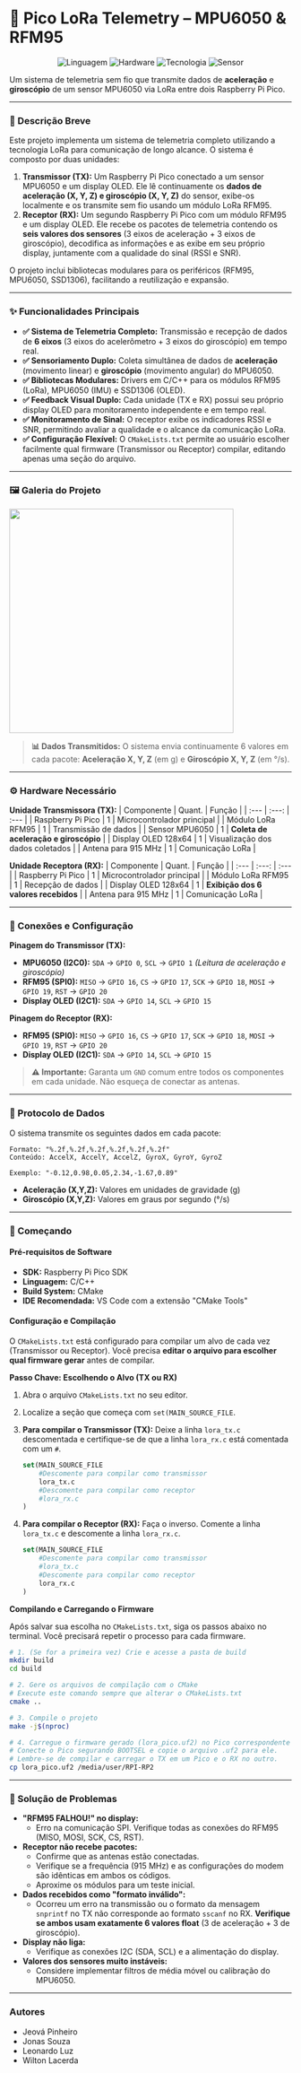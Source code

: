# 🚀 Pico LoRa Telemetry – MPU6050 & RFM95

<div align="center">

![Linguagem](https://img.shields.io/badge/Linguagem-C%2FC%2B%2B-blue?style=for-the-badge)
![Hardware](https://img.shields.io/badge/Hardware-Raspberry%20Pi%20Pico-E01244?style=for-the-badge)
![Tecnologia](https://img.shields.io/badge/Tecnologia-LoRa-E43A47?style=for-the-badge)
![Sensor](https://img.shields.io/badge/Sensor-MPU6050-555555?style=for-the-badge)

</div>

Um sistema de telemetria sem fio que transmite dados de **aceleração** e **giroscópio** de um sensor MPU6050 via LoRa entre dois Raspberry Pi Pico.

---

### 📝 Descrição Breve

Este projeto implementa um sistema de telemetria completo utilizando a tecnologia LoRa para comunicação de longo alcance. O sistema é composto por duas unidades:

1.  **Transmissor (TX):** Um Raspberry Pi Pico conectado a um sensor MPU6050 e um display OLED. Ele lê continuamente os **dados de aceleração (X, Y, Z) e giroscópio (X, Y, Z)** do sensor, exibe-os localmente e os transmite sem fio usando um módulo LoRa RFM95.
2.  **Receptor (RX):** Um segundo Raspberry Pi Pico com um módulo RFM95 e um display OLED. Ele recebe os pacotes de telemetria contendo os **seis valores dos sensores** (3 eixos de aceleração + 3 eixos de giroscópio), decodifica as informações e as exibe em seu próprio display, juntamente com a qualidade do sinal (RSSI e SNR).

O projeto inclui bibliotecas modulares para os periféricos (RFM95, MPU6050, SSD1306), facilitando a reutilização e expansão.

---

### ✨ Funcionalidades Principais

-   **✅ Sistema de Telemetria Completo:** Transmissão e recepção de dados de **6 eixos** (3 eixos do acelerômetro + 3 eixos do giroscópio) em tempo real.
-   **✅ Sensoriamento Duplo:** Coleta simultânea de dados de **aceleração** (movimento linear) e **giroscópio** (movimento angular) do MPU6050.
-   **✅ Bibliotecas Modulares:** Drivers em C/C++ para os módulos RFM95 (LoRa), MPU6050 (IMU) e SSD1306 (OLED).
-   **✅ Feedback Visual Duplo:** Cada unidade (TX e RX) possui seu próprio display OLED para monitoramento independente e em tempo real.
-   **✅ Monitoramento de Sinal:** O receptor exibe os indicadores RSSI e SNR, permitindo avaliar a qualidade e o alcance da comunicação LoRa.
-   **✅ Configuração Flexível:** O `CMakeLists.txt` permite ao usuário escolher facilmente qual firmware (Transmissor ou Receptor) compilar, editando apenas uma seção do arquivo.

---

### 🖼 Galeria do Projeto

<img src="https://github.com/user-attachments/assets/81e44948-9525-4127-8402-3b2e69e83951" width="400" />


> **📊 Dados Transmitidos:** O sistema envia continuamente 6 valores em cada pacote: **Aceleração X, Y, Z** (em g) e **Giroscópio X, Y, Z** (em °/s).

---

### ⚙ Hardware Necessário

**Unidade Transmissora (TX):**
| Componente | Quant. | Função |
| :--- | :---: | :--- |
| Raspberry Pi Pico | 1 | Microcontrolador principal |
| Módulo LoRa RFM95 | 1 | Transmissão de dados |
| Sensor MPU6050 | 1 | **Coleta de aceleração e giroscópio** |
| Display OLED 128x64 | 1 | Visualização dos dados coletados |
| Antena para 915 MHz | 1 | Comunicação LoRa |

**Unidade Receptora (RX):**
| Componente | Quant. | Função |
| :--- | :---: | :--- |
| Raspberry Pi Pico | 1 | Microcontrolador principal |
| Módulo LoRa RFM95 | 1 | Recepção de dados |
| Display OLED 128x64 | 1 | **Exibição dos 6 valores recebidos** |
| Antena para 915 MHz | 1 | Comunicação LoRa |

---

### 🔌 Conexões e Configuração

**Pinagem do Transmissor (TX):**
-   **MPU6050 (I2C0):** `SDA` -> `GPIO 0`, `SCL` -> `GPIO 1` *(Leitura de aceleração e giroscópio)*
-   **RFM95 (SPI0):** `MISO` -> `GPIO 16`, `CS` -> `GPIO 17`, `SCK` -> `GPIO 18`, `MOSI` -> `GPIO 19`, `RST` -> `GPIO 20`
-   **Display OLED (I2C1):** `SDA` -> `GPIO 14`, `SCL` -> `GPIO 15`

**Pinagem do Receptor (RX):**
-   **RFM95 (SPI0):** `MISO` -> `GPIO 16`, `CS` -> `GPIO 17`, `SCK` -> `GPIO 18`, `MOSI` -> `GPIO 19`, `RST` -> `GPIO 20`
-   **Display OLED (I2C1):** `SDA` -> `GPIO 14`, `SCL` -> `GPIO 15`

> **⚠ Importante:** Garanta um `GND` comum entre todos os componentes em cada unidade. Não esqueça de conectar as antenas.

---

### 📡 Protocolo de Dados

O sistema transmite os seguintes dados em cada pacote:

```
Formato: "%.2f,%.2f,%.2f,%.2f,%.2f,%.2f"
Conteúdo: AccelX, AccelY, AccelZ, GyroX, GyroY, GyroZ

Exemplo: "-0.12,0.98,0.05,2.34,-1.67,0.89"
```

- **Aceleração (X,Y,Z):** Valores em unidades de gravidade (g)
- **Giroscópio (X,Y,Z):** Valores em graus por segundo (°/s)

---

### 🚀 Começando

#### Pré-requisitos de Software

-   **SDK:** Raspberry Pi Pico SDK
-   **Linguagem:** C/C++
-   **Build System:** CMake
-   **IDE Recomendada:** VS Code com a extensão "CMake Tools"

#### Configuração e Compilação

O `CMakeLists.txt` está configurado para compilar um alvo de cada vez (Transmissor ou Receptor). Você precisa **editar o arquivo para escolher qual firmware gerar** antes de compilar.

**Passo Chave: Escolhendo o Alvo (TX ou RX)**

1.  Abra o arquivo `CMakeLists.txt` no seu editor.
2.  Localize a seção que começa com `set(MAIN_SOURCE_FILE`.
3.  **Para compilar o Transmissor (TX):** Deixe a linha `lora_tx.c` descomentada e certifique-se de que a linha `lora_rx.c` está comentada com um `#`.

    ```cmake
    set(MAIN_SOURCE_FILE
        #Descomente para compilar como transmissor
        lora_tx.c
        #Descomente para compilar como receptor
        #lora_rx.c
    )
    ```

4.  **Para compilar o Receptor (RX):** Faça o inverso. Comente a linha `lora_tx.c` e descomente a linha `lora_rx.c`.

    ```cmake
    set(MAIN_SOURCE_FILE
        #Descomente para compilar como transmissor
        #lora_tx.c
        #Descomente para compilar como receptor
        lora_rx.c
    )
    ```

**Compilando e Carregando o Firmware**

Após salvar sua escolha no `CMakeLists.txt`, siga os passos abaixo no terminal. Você precisará repetir o processo para cada firmware.

```bash
# 1. (Se for a primeira vez) Crie e acesse a pasta de build
mkdir build
cd build

# 2. Gere os arquivos de compilação com o CMake
# Execute este comando sempre que alterar o CMakeLists.txt
cmake ..

# 3. Compile o projeto
make -j$(nproc)

# 4. Carregue o firmware gerado (lora_pico.uf2) no Pico correspondente
# Conecte o Pico segurando BOOTSEL e copie o arquivo .uf2 para ele.
# Lembre-se de compilar e carregar o TX em um Pico e o RX no outro.
cp lora_pico.uf2 /media/user/RPI-RP2
```

---

### 🐛 Solução de Problemas

-   **"RFM95 FALHOU!" no display:**
    -   Erro na comunicação SPI. Verifique todas as conexões do RFM95 (MISO, MOSI, SCK, CS, RST).
-   **Receptor não recebe pacotes:**
    -   Confirme que as antenas estão conectadas.
    -   Verifique se a frequência (915 MHz) e as configurações do modem são idênticas em ambos os códigos.
    -   Aproxime os módulos para um teste inicial.
-   **Dados recebidos como "formato inválido":**
    -   Ocorreu um erro na transmissão ou o formato da mensagem `snprintf` no TX não corresponde ao formato `sscanf` no RX. **Verifique se ambos usam exatamente 6 valores float** (3 de aceleração + 3 de giroscópio).
-   **Display não liga:**
    -   Verifique as conexões I2C (SDA, SCL) e a alimentação do display.
-   **Valores dos sensores muito instáveis:**
    -   Considere implementar filtros de média móvel ou calibração do MPU6050.

---

### Autores
- Jeová Pinheiro  
- Jonas Souza  
- Leonardo Luz  
- Wilton Lacerda  




